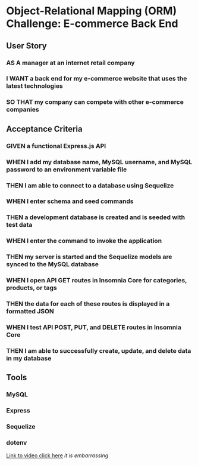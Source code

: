 # Object-Relational Mapping (ORM) Challenge: E-commerce Back End

## User Story
###  AS A manager at an internet retail company
### I WANT a back end for my e-commerce website that uses the latest technologies
### SO THAT my company can compete with other e-commerce companies

## Acceptance Criteria
### GIVEN a functional Express.js API
### WHEN I add my database name, MySQL username, and MySQL password to an environment variable file
### THEN I am able to connect to a database using Sequelize
### WHEN I enter schema and seed commands
### THEN a development database is created and is seeded with test data
### WHEN I enter the command to invoke the application
### THEN my server is started and the Sequelize models are synced to the MySQL database
### WHEN I open API GET routes in Insomnia Core for categories, products, or tags
### THEN the data for each of these routes is displayed in a formatted JSON
### WHEN I test API POST, PUT, and DELETE routes in Insomnia Core
### THEN I am able to successfully create, update, and delete data in my database

## Tools 
### MySQL 
### Express 
### Sequelize 
### dotenv 

[Link to video click here](https://www.youtube.com/watch?v=hrgJ5ySlQAk)
*it is embarrassing*

